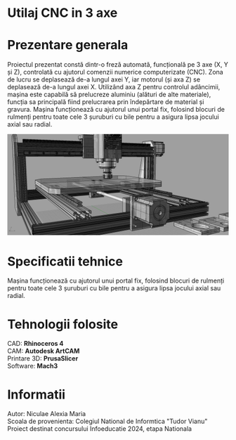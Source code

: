 # Utilaj CNC in 3 axe

# Prezentare generala
Proiectul prezentat constă dintr-o freză
automată, funcțională pe 3 axe (X, Y și Z), controlată
cu ajutorul comenzii numerice computerizate (CNC).
Zona de lucru se deplasează de-a lungul axei Y, iar
motorul (și axa Z) se deplasează de-a lungul axei X.
Utilizând axa Z pentru controlul adâncimii, mașina
este capabilă să prelucreze aluminiu (alături de alte
materiale), funcția sa principală fiind prelucrarea prin
îndepărtare de material și gravura.
Mașina funcționează cu ajutorul unui portal fix,
folosind blocuri de rulmenți pentru toate cele 3
șuruburi cu bile pentru a asigura lipsa jocului axial
sau radial.  

<img src="/imagini/CAD_1.JPG">

# Specificatii tehnice
Mașina funcționează cu ajutorul unui portal fix,
folosind blocuri de rulmenți pentru toate cele 3
șuruburi cu bile pentru a asigura lipsa jocului axial
sau radial.  

# Tehnologii folosite  
CAD: **Rhinoceros 4**  
CAM: **Autodesk ArtCAM**  
Printare 3D: **PrusaSlicer**  
Software: **Mach3**     

# Informatii
Autor: Niculae Alexia Maria  
Scoala de provenienta: Colegiul National de Informtica "Tudor Vianu"  
Proiect destinat concursului Infoeducatie 2024, etapa Nationala  
